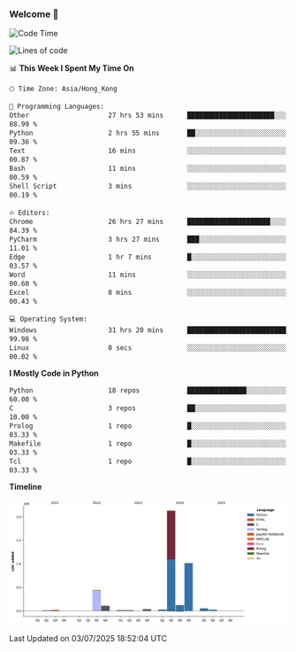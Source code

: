 ### Welcome 👋

<!--START_SECTION:waka-->
![Code Time](http://img.shields.io/badge/Code%20Time-2%2C269%20hrs%2049%20mins-blue)

![Lines of code](https://img.shields.io/badge/From%20Hello%20World%20I%27ve%20Written-4.0%20million%20lines%20of%20code-blue)

📊 **This Week I Spent My Time On** 

```text
🕑︎ Time Zone: Asia/Hong_Kong

💬 Programming Languages: 
Other                    27 hrs 53 mins      ██████████████████████░░░   88.99 % 
Python                   2 hrs 55 mins       ██░░░░░░░░░░░░░░░░░░░░░░░   09.36 % 
Text                     16 mins             ░░░░░░░░░░░░░░░░░░░░░░░░░   00.87 % 
Bash                     11 mins             ░░░░░░░░░░░░░░░░░░░░░░░░░   00.59 % 
Shell Script             3 mins              ░░░░░░░░░░░░░░░░░░░░░░░░░   00.19 % 

🔥 Editors: 
Chrome                   26 hrs 27 mins      █████████████████████░░░░   84.39 % 
PyCharm                  3 hrs 27 mins       ███░░░░░░░░░░░░░░░░░░░░░░   11.01 % 
Edge                     1 hr 7 mins         █░░░░░░░░░░░░░░░░░░░░░░░░   03.57 % 
Word                     11 mins             ░░░░░░░░░░░░░░░░░░░░░░░░░   00.60 % 
Excel                    8 mins              ░░░░░░░░░░░░░░░░░░░░░░░░░   00.43 % 

💻 Operating System: 
Windows                  31 hrs 20 mins      █████████████████████████   99.98 % 
Linux                    0 secs              ░░░░░░░░░░░░░░░░░░░░░░░░░   00.02 % 
```

**I Mostly Code in Python** 

```text
Python                   18 repos            ███████████████░░░░░░░░░░   60.00 % 
C                        3 repos             ██░░░░░░░░░░░░░░░░░░░░░░░   10.00 % 
Prolog                   1 repo              █░░░░░░░░░░░░░░░░░░░░░░░░   03.33 % 
Makefile                 1 repo              █░░░░░░░░░░░░░░░░░░░░░░░░   03.33 % 
Tcl                      1 repo              █░░░░░░░░░░░░░░░░░░░░░░░░   03.33 % 
```



**Timeline**

![Lines of Code chart](https://raw.githubusercontent.com/xhj2501/xhj2501/main/assets/bar_graph.png)


 Last Updated on 03/07/2025 18:52:04 UTC
<!--END_SECTION:waka-->

